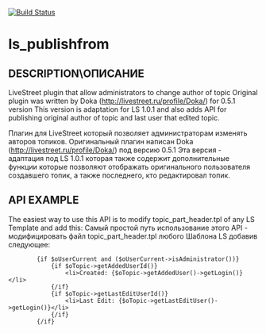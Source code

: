 [![Build Status](https://travis-ci.org/1099511627776/ls_publishfrom.png?branch=master)](https://travis-ci.org/1099511627776/ls_publishfrom)

ls_publishfrom
==============

DESCRIPTION\ОПИСАНИЕ
---------------------

LiveStreet plugin that allow administrators to change author of topic
Original plugin was written by Doka (http://livestreet.ru/profile/Doka/) for 0.5.1 version
This version is adaptation for LS 1.0.1 and also adds API for publishing original author of topic
and last user that edited topic.

Плагин для LiveStreet который позволяет администраторам изменять авторов топиков.
Оригинальный плагин написан Doka (http://livestreet.ru/profile/Doka/) под версию 0.5.1
Эта версия - адаптация под LS 1.0.1 которая также содержит дополнительные функции которые позволяют
отображать оригинального пользователя создавшего топик, а также последнего, кто редактировал топик.


API EXAMPLE
------------

The easiest way to use this API is to modify topic_part_header.tpl of any LS Template and add this:
Самый простой путь использование этого API - модифицировать файл topic_part_header.tpl любого Шаблона LS добавив следующее:

            {if $oUserCurrent and ($oUserCurrent->isAdministrator())}
            	{if $oTopic->getAddedUserId()}
	            	<li>Created: {$oTopic->getAddedUser()->getLogin()}</li>
            	{/if}
            	{if $oTopic->getLastEditUserId()}
            		<li>Last Edit: {$oTopic->getLastEditUser()->getLogin()}</li>
				{/if}
            {/if}	
